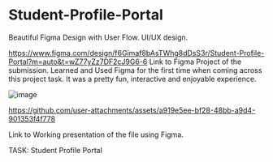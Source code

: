 # Student-Profile-Portal
Beautiful Figma Design with User Flow. UI/UX design. 

https://www.figma.com/design/f6Gimaf8bAsTWhg8dDsS3r/Student-Profile-Portal?m=auto&t=wZ77yZz7DF2cJ9G6-6
Link to Figma Project of the submission. Learned and Used Figma for the first time when coming across this project task. It was a pretty fun, interactive and enjoyable experience. 

![image](https://github.com/user-attachments/assets/be6e3c78-9cc1-45f0-8743-7b79a0b9a11d)


https://github.com/user-attachments/assets/a919e5ee-bf28-48bb-a9d4-901353f4f778


Link to Working presentation of the file using Figma.

TASK: Student Profile Portal 

